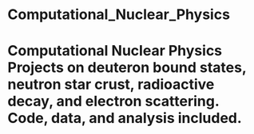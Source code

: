 # Computational_Nuclear_Physics
# Computational Nuclear Physics   Projects on deuteron bound states, neutron star crust, radioactive decay, and electron scattering. Code, data, and analysis included.  
